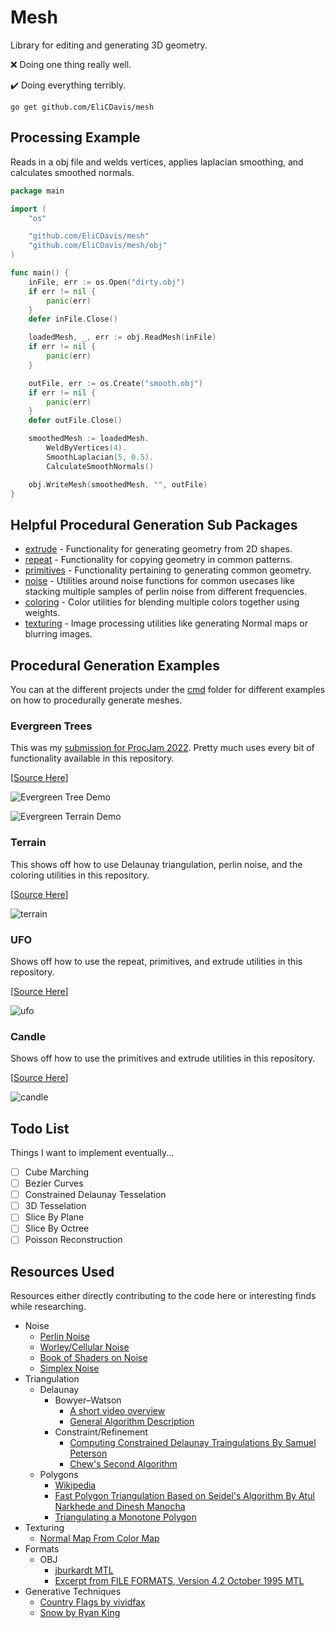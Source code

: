 # Mesh

Library for editing and generating 3D geometry.

❌ Doing one thing really well.

✔️ Doing everything terribly.

```
go get github.com/EliCDavis/mesh
```

## Processing Example

Reads in a obj file and welds vertices, applies laplacian smoothing, and calculates smoothed normals.

```go
package main

import (
	"os"

	"github.com/EliCDavis/mesh"
	"github.com/EliCDavis/mesh/obj"
)

func main() {
	inFile, err := os.Open("dirty.obj")
	if err != nil {
		panic(err)
	}
	defer inFile.Close()

	loadedMesh, _, err := obj.ReadMesh(inFile)
	if err != nil {
		panic(err)
	}

	outFile, err := os.Create("smooth.obj")
	if err != nil {
		panic(err)
	}
	defer outFile.Close()

	smoothedMesh := loadedMesh.
		WeldByVertices(4).
		SmoothLaplacian(5, 0.5).
		CalculateSmoothNormals()

	obj.WriteMesh(smoothedMesh, "", outFile)
}

```

## Helpful Procedural Generation Sub Packages

- [extrude](/extrude/) - Functionality for generating geometry from 2D shapes.
- [repeat](/repeat/) - Functionality for copying geometry in common patterns.
- [primitives](/repeat/) - Functionality pertaining to generating common geometry.
- [noise](/noise/) - Utilities around noise functions for common usecases like stacking multiple samples of perlin noise from different frequencies.
- [coloring](/coloring/) - Color utilities for blending multiple colors together using weights.
- [texturing](/texturing/) - Image processing utilities like generating Normal maps or blurring images.

## Procedural Generation Examples

You can at the different projects under the [cmd](/cmd/) folder for different examples on how to procedurally generate meshes.

### Evergreen Trees

This was my [submission for ProcJam 2022](https://elicdavis.itch.io/evergreen-tree-generation). Pretty much uses every bit of functionality available in this repository.

[[Source Here](/examples/terrain/main.go)]

![Evergreen Tree Demo](./examples/chill/tree-demo.png)

![Evergreen Terrain Demo](./examples/chill/terrain-demo.png)

### Terrain

This shows off how to use Delaunay triangulation, perlin noise, and the coloring utilities in this repository.

[[Source Here](/examples/terrain/main.go)]

![terrain](/examples/terrain/terrain.png)

### UFO

Shows off how to use the repeat, primitives, and extrude utilities in this repository.

[[Source Here](/examples/ufo/main.go)]


![ufo](/examples/ufo/ufo.png)

### Candle

Shows off how to use the primitives and extrude utilities in this repository.

[[Source Here](/examples/candle/main.go)]


![candle](/examples/candle/candle.png)

## Todo List

Things I want to implement eventually...

- [ ] Cube Marching
- [ ] Bezier Curves
- [ ] Constrained Delaunay Tesselation
- [ ] 3D Tesselation
- [ ] Slice By Plane
- [ ] Slice By Octree
- [ ] Poisson Reconstruction

## Resources Used

Resources either directly contributing to the code here or interesting finds while researching.

* Noise 
	* [Perlin Noise](https://gpfault.net/posts/perlin-noise.txt.html)
	* [Worley/Cellular Noise](https://thebookofshaders.com/12/)
	* [Book of Shaders on Noise](https://thebookofshaders.com/11/)
	* [Simplex Noise](https://en.wikipedia.org/wiki/Simplex_noise)
* Triangulation
	* Delaunay
		* Bowyer–Watson
			* [A short video overview](https://www.youtube.com/watch?v=4ySSsESzw2Y)
			* [General Algorithm Description](https://en.wikipedia.org/wiki/Bowyer%E2%80%93Watson_algorithm)
		* Constraint/Refinement
			* [Computing Constrained Delaunay Traingulations By Samuel Peterson](http://www.geom.uiuc.edu/~samuelp/del_project.html#implementation)
			* [Chew's Second Algorithm](https://cccg.ca/proceedings/2011/papers/paper91.pdf)
	* Polygons
	  * [Wikipedia](https://en.wikipedia.org/wiki/Polygon_triangulation)
	  * [Fast Polygon Triangulation Based on Seidel's Algorithm By Atul Narkhede and Dinesh Manocha](http://gamma.cs.unc.edu/SEIDEL/)
	  * [Triangulating a Monotone Polygon
](http://homepages.math.uic.edu/~jan/mcs481/triangulating.pdf)
* Texturing
	* [Normal Map From Color Map](https://stackoverflow.com/questions/5281261/generating-a-normal-map-from-a-height-map)
* Formats
	* OBJ
		* [jburkardt MTL](https://people.sc.fsu.edu/~jburkardt/data/mtl/mtl.html) 
		* [Excerpt from FILE FORMATS, Version 4.2 October 1995 MTL](http://paulbourke.net/dataformats/mtl/)
* Generative Techniques
    * [Country Flags by vividfax](https://vividfax.notion.site/Generative-Flag-Design-e663bc26f5a54ab48fad1428bc32b610)
	* [Snow by Ryan King](https://www.youtube.com/watch?v=UzJnsqIRbDw)